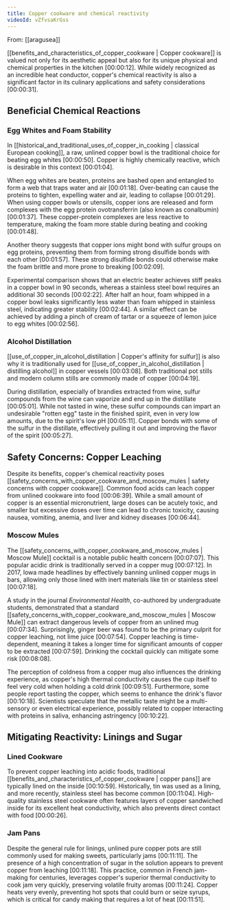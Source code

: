 ```yaml
---
title: Copper cookware and chemical reactivity
videoId: vZfvsaKrGss
---
```


From: [[aragusea]] <br/> 

[[benefits_and_characteristics_of_copper_cookware | Copper cookware]] is valued not only for its aesthetic appeal but also for its unique physical and chemical properties in the kitchen <a class="yt-timestamp" data-t="00:00:12">[00:00:12]</a>. While widely recognized as an incredible heat conductor, copper's chemical reactivity is also a significant factor in its culinary applications and safety considerations <a class="yt-timestamp" data-t="00:00:31">[00:00:31]</a>.

## Beneficial Chemical Reactions

### Egg Whites and Foam Stability
In [[historical_and_traditional_uses_of_copper_in_cooking | classical European cooking]], a raw, unlined copper bowl is the traditional choice for beating egg whites <a class="yt-timestamp" data-t="00:00:50">[00:00:50]</a>. Copper is highly chemically reactive, which is desirable in this context <a class="yt-timestamp" data-t="00:01:04">[00:01:04]</a>.

When egg whites are beaten, proteins are bashed open and entangled to form a web that traps water and air <a class="yt-timestamp" data-t="00:01:18">[00:01:18]</a>. Over-beating can cause the proteins to tighten, expelling water and air, leading to collapse <a class="yt-timestamp" data-t="00:01:29">[00:01:29]</a>. When using copper bowls or utensils, copper ions are released and form complexes with the egg protein ovotransferrin (also known as conalbumin) <a class="yt-timestamp" data-t="00:01:37">[00:01:37]</a>. These copper-protein complexes are less reactive to temperature, making the foam more stable during beating and cooking <a class="yt-timestamp" data-t="00:01:48">[00:01:48]</a>.

Another theory suggests that copper ions might bond with sulfur groups on egg proteins, preventing them from forming strong disulfide bonds with each other <a class="yt-timestamp" data-t="00:01:57">[00:01:57]</a>. These strong disulfide bonds could otherwise make the foam brittle and more prone to breaking <a class="yt-timestamp" data-t="00:02:09">[00:02:09]</a>.

Experimental comparison shows that an electric beater achieves stiff peaks in a copper bowl in 90 seconds, whereas a stainless steel bowl requires an additional 30 seconds <a class="yt-timestamp" data-t="00:02:22">[00:02:22]</a>. After half an hour, foam whipped in a copper bowl leaks significantly less water than foam whipped in stainless steel, indicating greater stability <a class="yt-timestamp" data-t="00:02:44">[00:02:44]</a>. A similar effect can be achieved by adding a pinch of cream of tartar or a squeeze of lemon juice to egg whites <a class="yt-timestamp" data-t="00:02:56">[00:02:56]</a>.

### Alcohol Distillation
[[use_of_copper_in_alcohol_distillation | Copper's affinity for sulfur]] is also why it is traditionally used for [[use_of_copper_in_alcohol_distillation | distilling alcohol]] in copper vessels <a class="yt-timestamp" data-t="00:03:08">[00:03:08]</a>. Both traditional pot stills and modern column stills are commonly made of copper <a class="yt-timestamp" data-t="00:04:19">[00:04:19]</a>.

During distillation, especially of brandies extracted from wine, sulfur compounds from the wine can vaporize and end up in the distillate <a class="yt-timestamp" data-t="00:05:01">[00:05:01]</a>. While not tasted in wine, these sulfur compounds can impart an undesirable "rotten egg" taste in the finished spirit, even in very low amounts, due to the spirit's low pH <a class="yt-timestamp" data-t="00:05:11">[00:05:11]</a>. Copper bonds with some of the sulfur in the distillate, effectively pulling it out and improving the flavor of the spirit <a class="yt-timestamp" data-t="00:05:27">[00:05:27]</a>.

## Safety Concerns: Copper Leaching
Despite its benefits, copper's chemical reactivity poses [[safety_concerns_with_copper_cookware_and_moscow_mules | safety concerns with copper cookware]]. Common food acids can leach copper from unlined cookware into food <a class="yt-timestamp" data-t="00:06:39">[00:06:39]</a>. While a small amount of copper is an essential micronutrient, large doses can be acutely toxic, and smaller but excessive doses over time can lead to chronic toxicity, causing nausea, vomiting, anemia, and liver and kidney diseases <a class="yt-timestamp" data-t="00:06:44">[00:06:44]</a>.

### Moscow Mules
The [[safety_concerns_with_copper_cookware_and_moscow_mules | Moscow Mule]] cocktail is a notable public health concern <a class="yt-timestamp" data-t="00:07:07">[00:07:07]</a>. This popular acidic drink is traditionally served in a copper mug <a class="yt-timestamp" data-t="00:07:12">[00:07:12]</a>. In 2017, Iowa made headlines by effectively banning unlined copper mugs in bars, allowing only those lined with inert materials like tin or stainless steel <a class="yt-timestamp" data-t="00:07:18">[00:07:18]</a>.

A study in the journal *Environmental Health*, co-authored by undergraduate students, demonstrated that a standard [[safety_concerns_with_copper_cookware_and_moscow_mules | Moscow Mule]] can extract dangerous levels of copper from an unlined mug <a class="yt-timestamp" data-t="00:07:34">[00:07:34]</a>. Surprisingly, ginger beer was found to be the primary culprit for copper leaching, not lime juice <a class="yt-timestamp" data-t="00:07:54">[00:07:54]</a>. Copper leaching is time-dependent, meaning it takes a longer time for significant amounts of copper to be extracted <a class="yt-timestamp" data-t="00:07:59">[00:07:59]</a>. Drinking the cocktail quickly can mitigate some risk <a class="yt-timestamp" data-t="00:08:08">[00:08:08]</a>.

The perception of coldness from a copper mug also influences the drinking experience, as copper's high thermal conductivity causes the cup itself to feel very cold when holding a cold drink <a class="yt-timestamp" data-t="00:09:51">[00:09:51]</a>. Furthermore, some people report tasting the copper, which seems to enhance the drink's flavor <a class="yt-timestamp" data-t="00:10:18">[00:10:18]</a>. Scientists speculate that the metallic taste might be a multi-sensory or even electrical experience, possibly related to copper interacting with proteins in saliva, enhancing astringency <a class="yt-timestamp" data-t="00:10:22">[00:10:22]</a>.

## Mitigating Reactivity: Linings and Sugar

### Lined Cookware
To prevent copper leaching into acidic foods, traditional [[benefits_and_characteristics_of_copper_cookware | copper pans]] are typically lined on the inside <a class="yt-timestamp" data-t="00:10:59">[00:10:59]</a>. Historically, tin was used as a lining, and more recently, stainless steel has become common <a class="yt-timestamp" data-t="00:11:04">[00:11:04]</a>. High-quality stainless steel cookware often features layers of copper sandwiched inside for its excellent heat conductivity, which also prevents direct contact with food <a class="yt-timestamp" data-t="00:00:26">[00:00:26]</a>.

### Jam Pans
Despite the general rule for linings, unlined pure copper pots are still commonly used for making sweets, particularly jams <a class="yt-timestamp" data-t="00:11:11">[00:11:11]</a>. The presence of a high concentration of sugar in the solution appears to prevent copper from leaching <a class="yt-timestamp" data-t="00:11:18">[00:11:18]</a>. This practice, common in French jam-making for centuries, leverages copper's superior thermal conductivity to cook jam very quickly, preserving volatile fruity aromas <a class="yt-timestamp" data-t="00:11:24">[00:11:24]</a>. Copper heats very evenly, preventing hot spots that could burn or seize syrups, which is critical for candy making that requires a lot of heat <a class="yt-timestamp" data-t="00:11:51">[00:11:51]</a>.